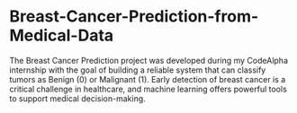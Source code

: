 # Breast-Cancer-Prediction-from-Medical-Data
The Breast Cancer Prediction project was developed during my CodeAlpha internship with the goal of building a reliable system that can classify tumors as Benign (0) or Malignant (1). Early detection of breast cancer is a critical challenge in healthcare, and machine learning offers powerful tools to support medical decision-making.
